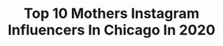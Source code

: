 ---
title: Top 10 Mothers Instagram Influencers In Chicago In 2020
description: >-
  Find top mothers Instagram influencers in Chicago in 2020. Most popular hashtags: #chicago #love #socialdistancing #stayhome.
platform: Instagram
profiles:
  - username: "kevendahulkwashington"
    fullname: >-
      Keven "Da Hulk" Washington
    location: "United States"
    followers: 288129
    engagement: 212
    commentsToLikes: 0.012683
    avatar: "https://scontent-ams4-1.cdninstagram.com/v/t51.2885-19/s320x320/47106710_311765159311407_2620614947519856640_n.jpg?_nc_ht=scontent-ams4-1.cdninstagram.com&_nc_ohc=HsjyHTUv99AAX-J_40V&oh=3f28d4f08da7f798ec26b80444718727&oe=5EBC6FEA"
    verified: false
    hashtags: "#fbf, #tbt, #ironwars, #hulklike"
  - username: "hailey.lainee"
    fullname: >-
      Hails
    location: "United States"
    followers: 80019
    engagement: 554
    commentsToLikes: 0.018179
    avatar: "https://scontent-ams4-1.cdninstagram.com/v/t51.2885-19/s320x320/81420390_2580647695394358_135826360756076544_n.jpg?_nc_ht=scontent-ams4-1.cdninstagram.com&_nc_ohc=eh8AjElDjXgAX_S0bK4&oh=1ac18275da2aefed92db63264fc7e64e&oe=5EBCA2C3"
    verified: false
    hashtags: "#werkitfromhome, #boyfriend, #thisisquitting, #playbyplay"
  - username: "eamon_zayed12"
    fullname: >-
      Eamon Zayed
    location: "United States"
    followers: 543985
    engagement: 837
    commentsToLikes: 0.030968
    avatar: "https://scontent-ams4-1.cdninstagram.com/v/t51.2885-19/s320x320/12424633_1682241722026484_1285207489_a.jpg?_nc_ht=scontent-ams4-1.cdninstagram.com&_nc_ohc=kougtG88YB4AX_90RqH&oh=5eebc7821256aa9afc1c106bf3f29e9b&oe=5EB77291"
    verified: true
    hashtags: "#time, #bodysculpting, #dontlookbackinanger, #football"
  - username: "rocky.yaaa"
    fullname: >-
      Rocky Ya!
    location: "United States"
    followers: 2310
    engagement: 826
    commentsToLikes: 0.058581
    avatar: "https://scontent-ams4-1.cdninstagram.com/v/t51.2885-19/s320x320/81446336_879748655775791_6953216516493934592_n.jpg?_nc_ht=scontent-ams4-1.cdninstagram.com&_nc_ohc=NTl88ijGxccAX_TPUrD&oh=09b0473dacfe9ed198de005c49174bb2&oe=5E81724D"
    verified: false
    hashtags: "#instagood, #diva, #repost, #crown"
  - username: "drkiarraking"
    fullname: >-
      Dr. Kiarra King MD OB/Gyn
    location: "United States"
    followers: 33281
    engagement: 229
    commentsToLikes: 0.214645
    avatar: "https://scontent-amt2-1.cdninstagram.com/v/t51.2885-19/s320x320/78712899_767463073768684_1096368484809441280_n.jpg?_nc_ht=scontent-amt2-1.cdninstagram.com&_nc_ohc=qQlFTHDuHqAAX-vBhUO&oh=e9d845fc61a4d673c7fb45ed3eb37180&oe=5EB71B20"
    verified: false
    hashtags: "#protectivestyles, #mochamedicinemavens, #virtualparty, #tiktok"
  - username: "evelynlozada"
    fullname: >-
      Evelyn Lozada
    location: "United States"
    followers: 4059555
    engagement: 88
    commentsToLikes: 0.013198
    avatar: "https://scontent-ams4-1.cdninstagram.com/v/t51.2885-19/s320x320/91654754_249393286461662_7910813070371323904_n.jpg?_nc_ht=scontent-ams4-1.cdninstagram.com&_nc_ohc=O--fZ9Ql8IYAX_bgQFk&oh=afea3f5b03b1cedf52671981349e8047&oe=5EB77263"
    verified: true
    hashtags: "#shoes, #allstar, #windycity, #tuesday"
  - username: "anettemarweld"
    fullname: >-
      A N E T T E   M A R W E L D
    location: "United States"
    followers: 5631
    engagement: 493
    commentsToLikes: 0.034246
    avatar: "https://scontent-lhr8-1.cdninstagram.com/v/t51.2885-19/s320x320/32600917_2051309768459517_2138382247227555840_n.jpg?_nc_ht=scontent-lhr8-1.cdninstagram.com&_nc_ohc=pWvzv0zXTSMAX-jzll2&oh=79a301e6213eeeaab34e5d83bb25ead6&oe=5EB9C915"
    verified: false
    hashtags: "#happy, #lifelonglearner, #filmisnotdead, #wilhelminamodels"
  - username: "realalexmeneses"
    fullname: >-
      Alex Meneses
    location: "United States"
    followers: 40719
    engagement: 246
    commentsToLikes: 0.042851
    avatar: "https://scontent-lhr8-1.cdninstagram.com/v/t51.2885-19/s150x150/11325091_1472223223089077_1341223094_a.jpg?_nc_ht=scontent-lhr8-1.cdninstagram.com&_nc_ohc=LTzbm8yA024AX86--TD&oh=59c8ded6f2aa79980f892eddf6dc3444&oe=5EBAC5A3"
    verified: true
    hashtags: "#meyer, #still, #sunday, #girlpower"
  - username: "shawnnaworldwide"
    fullname: >-
      Shawty ✌🏾 Mics
    location: "United States"
    followers: 166180
    engagement: 214
    commentsToLikes: 0.060701
    avatar: "https://scontent-ams4-1.cdninstagram.com/v/t51.2885-19/s320x320/67346532_3128747357143034_3760445834190127104_n.jpg?_nc_ht=scontent-ams4-1.cdninstagram.com&_nc_ohc=SZDvvSFO6XgAX82ondg&oh=eef65563672ddb7302aef8ddb9b629e4&oe=5EB763A9"
    verified: true
    hashtags: "#pewpewlife, #dontbreathe, #nbaallstar2020, #comingsoon"
  - username: "worldofgwendana"
    fullname: >-
      World Of Gwendana
    location: "United States"
    followers: 8502
    engagement: 424
    commentsToLikes: 0.006819
    avatar: "https://scontent-lhr8-1.cdninstagram.com/v/t51.2885-19/s320x320/82894115_2637548033199781_1240706448543973376_n.jpg?_nc_ht=scontent-lhr8-1.cdninstagram.com&_nc_ohc=e24DCGCEPbAAX-y1733&oh=2174bf669869043619fcafabc5e728a5&oe=5EB2806D"
    verified: false
    hashtags: "#nezuko, #streetfightercosplay, #breathofthewild2, #nezukokamado"
---